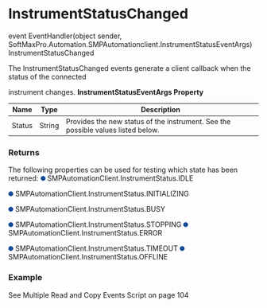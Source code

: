 # InstrumentStatusChanged

event EventHandler(object sender, SoftMaxPro.Automation.SMPAutomationclient.InstrumentStatusEventArgs) InstrumentStatusChanged

The InstrumentStatusChanged events generate a client callback when the status of the connected

instrument changes. **InstrumentStatusEventArgs Property**

| **Name** | **Type** | **Description**                                                                  |
| -------- | -------- | -------------------------------------------------------------------------------- |
| Status   | String   | Provides the new status of the instrument. See the possible values listed below. |

### Returns

The following properties can be used for testing which state has been returned: ![](<../../../../../.gitbook/assets/1 (11).png>) SMPAutomationClient.InstrumentStatus.IDLE

![](<../../../../../.gitbook/assets/2 (10).png>) SMPAutomationClient.InstrumentStatus.INITIALIZING

![](<../../../../../.gitbook/assets/3 (7).png>) SMPAutomationClient.InstrumentStatus.BUSY

![](<../../../../../.gitbook/assets/4 (4).png>) SMPAutomationClient.InstrumentStatus.STOPPING ![](<../../../../../.gitbook/assets/5 (4).png>) SMPAutomationClient.InstrumentStatus.ERROR

![](<../../../../../.gitbook/assets/6 (3).png>) SMPAutomationClient.InstrumentStatus.TIMEOUT ![](<../../../../../.gitbook/assets/7 (3).png>) SMPAutomationClient.InstrumentStatus.OFFLINE

### Example

See Multiple Read and Copy Events Script on page 104
